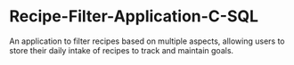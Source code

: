 # Recipe-Filter-Application-C-SQL
An application to filter recipes based on multiple aspects, allowing users to store their daily intake of recipes to track and maintain goals.
